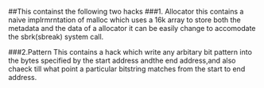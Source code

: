 ##This containst the following two hacks
###1. Allocator
this contains a naive implrmrntation of malloc which uses a 16k array to store both the metadata and the data of a allocator it can be easily change to accomodate the sbrk(sbreak) system call.

###2.Pattern
This contains a hack which write any arbitary bit pattern into the bytes specified by the start address andthe end address,and also chaeck till what point a particular bitstring matches from the start to end address.
